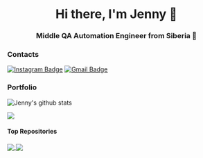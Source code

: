 <!--### Hi there, I'm Jenny 👋-->
<h1 align="center">Hi there, I'm Jenny 👋</h1>
<h3 align="center">Middle QA Automation Engineer from Siberia 🦊</h3>

### Contacts
[![Instagram Badge](https://img.shields.io/badge/-@jenny___ndbn-purple?style=flat&logo=instagram&logoColor=white&link=https://instagram.com/jenny___ndbn/)](https://instagram.com/jenny___ndbn)
[![Gmail Badge](https://img.shields.io/badge/-jennynew483-c14438?style=flat&logo=Gmail&logoColor=white&link=mailto:jennynew483@gmail.com)](mailto:jennynew483@gmail.com)

### Portfolio
![Jenny's github stats](https://github-readme-stats.vercel.app/api?username=jennyndbn&show_icons=true&theme=dracula&hide=issues) 

<a href="https://github.com/jennyndbn/github-readme-stats"><img align="center" src="https://github-readme-stats.vercel.app/api/top-langs/?username=jennyndbn&layout=compact&theme=dracula" /></a>

#### Top Repositories

<a href="https://github.com/JennyNdbn/webinar-tests-final-project">
  <img align="center" src="https://github-readme-stats.vercel.app/api/pin/?username=JennyNdbn&repo=webinar-tests-final-project&theme=dracula" />
</a> <a href="https://github.com/JennyNdbn/demo-mobile-wikipedia">
  <img align="center" src="https://github-readme-stats.vercel.app/api/pin/?username=JennyNdbn&repo=demo-mobile-wikipedia&theme=dracula" />
</a>

<!--

Here are some ideas to get you started:

- 🔭 I’m currently working on ...
- 🌱 I’m currently learning ...
- 👯 I’m looking to collaborate on ...
- 🤔 I’m looking for help with ...
- 💬 Ask me about ...
- 📫 How to reach me: ...
- 😄 Pronouns: ...
- ⚡ Fun fact: ...
-->
